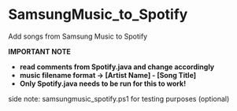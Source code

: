 # SamsungMusic_to_Spotify
Add songs from Samsung Music to Spotify

**IMPORTANT NOTE**
- **read comments from Spotify.java and change accordingly** <br />
- **music filename format -> [Artist Name] - [Song Title]** <br />
- **Only Spotify.java needs to be run for this to work!** 

side note: samsungmusic_spotify.ps1 for testing purposes (optional)
